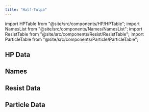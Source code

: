```yaml
---
title: "Half-Tulpa"
---
```


import HPTable from "@site/src/components/HP/HPTable";
import NamesList from "@site/src/components/Names/NamesList";
import ResistTable from "@site/src/components/Resist/ResistTable";
import ParticleTable from "@site/src/components/Particle/ParticleTable";

## HP Data

<HPTable item_key="halftulpa" data_src="enemy" />

## Names

<NamesList item_key="halftulpa" data_src="enemy" />

## Resist Data

<ResistTable item_key="halftulpa" data_src="enemy" />

## Particle Data

<ParticleTable item_key="halftulpa" data_src="enemy" />